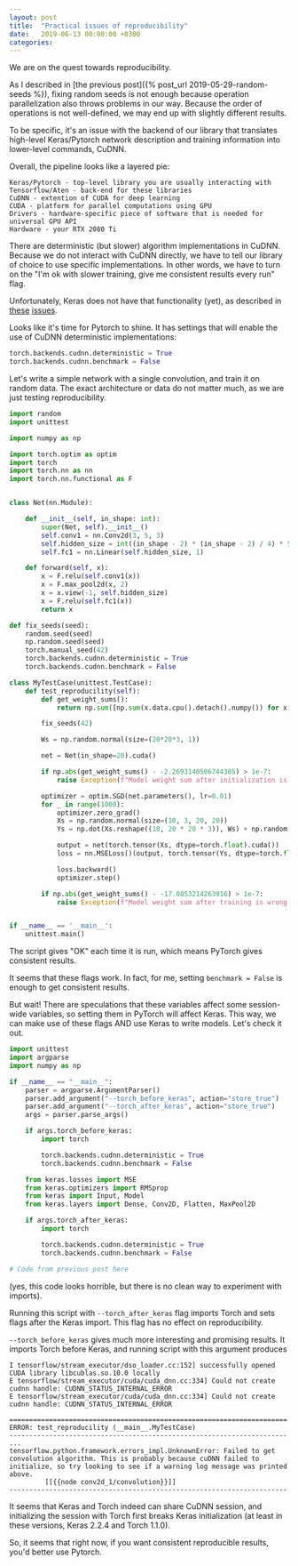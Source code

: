 ```yaml
---
layout: post
title:  "Practical issues of reproducibility"
date:   2019-06-13 00:00:00 +0300
categories: 
---
```

We are on the quest towards reproducibility.

As I described in [the previous post]({% post_url 2019-05-29-random-seeds %}), fixing random seeds is not enough because
operation parallelization also throws problems in our way. Because the order of operations is not well-defined,
 we may end up with slightly different results.

To be specific, it's an issue with the backend of our library that translates high-level Keras/Pytorch network
description and training information into lower-level commands, CuDNN.

Overall, the pipeline looks like a layered pie:

```
Keras/Pytorch - top-level library you are usually interacting with
Tensorflow/Aten - back-end for these libraries
CuDNN - extention of CUDA for deep learning
CUDA - platform for parallel computations using GPU
Drivers - hardware-specific piece of software that is needed for universal GPU API
Hardware - your RTX 2080 Ti
```

There are deterministic (but slower) algorithm implementations in CuDNN. Because we do not interact with 
CuDNN directly, we have to tell our library of choice to use specific implementations. In other words, we have to
turn on the "I'm ok with slower training, give me consistent results every run" flag.

Unfortunately, Keras does not have that functionality (yet), as described in 
[these](https://github.com/tensorflow/tensorflow/issues/18096) 
[issues](https://github.com/tensorflow/tensorflow/issues/12871).

Looks like it's time for Pytorch to shine. It has settings that will enable the use of CuDNN deterministic implementations:

```python
torch.backends.cudnn.deterministic = True
torch.backends.cudnn.benchmark = False
```

Let's write a simple network with a single convolution, and train it on random data. The exact architecture or data do not matter much, as we are just testing reproducibility.

```python
import random
import unittest

import numpy as np

import torch.optim as optim
import torch
import torch.nn as nn
import torch.nn.functional as F


class Net(nn.Module):

    def __init__(self, in_shape: int):
        super(Net, self).__init__()
        self.conv1 = nn.Conv2d(3, 5, 3)
        self.hidden_size = int((in_shape - 2) * (in_shape - 2) / 4) * 5
        self.fc1 = nn.Linear(self.hidden_size, 1)

    def forward(self, x):
        x = F.relu(self.conv1(x))
        x = F.max_pool2d(x, 2)
        x = x.view(-1, self.hidden_size)
        x = F.relu(self.fc1(x))
        return x

def fix_seeds(seed):
    random.seed(seed)
    np.random.seed(seed)
    torch.manual_seed(42)
    torch.backends.cudnn.deterministic = True
    torch.backends.cudnn.benchmark = False

class MyTestCase(unittest.TestCase):
    def test_reproducility(self):
        def get_weight_sums():
            return np.sum([np.sum(x.data.cpu().detach().numpy()) for x in net.parameters()])

        fix_seeds(42)

        Ws = np.random.normal(size=(20*20*3, 1))

        net = Net(in_shape=20).cuda()

        if np.abs(get_weight_sums() - -2.2693140506744385) > 1e-7:
            raise Exception(f"Model weight sum after initialization is wrong! It should not be {get_weight_sums()}")

        optimizer = optim.SGD(net.parameters(), lr=0.01)
        for _ in range(1000):
            optimizer.zero_grad()
            Xs = np.random.normal(size=(10, 3, 20, 20))
            Ys = np.dot(Xs.reshape((10, 20 * 20 * 3)), Ws) + np.random.normal(size=(10, 1))

            output = net(torch.tensor(Xs, dtype=torch.float).cuda())
            loss = nn.MSELoss()(output, torch.tensor(Ys, dtype=torch.float).cuda())

            loss.backward()
            optimizer.step()

        if np.abs(get_weight_sums() - -17.0853214263916) > 1e-7:
            raise Exception(f"Model weight sum after training is wrong! It should not be {get_weight_sums()}")


if __name__ == '__main__':
    unittest.main()

```

The script gives "OK" each time it is run, which means PyTorch gives consistent results.

It seems that these flags work. In fact, for me, setting `benchmark = False` is enough to get consistent results.

But wait! There are speculations that these variables affect some session-wide variables, so setting them in PyTorch
will affect Keras. This way, we can make use of these flags AND use Keras to write models. Let's check it out.

```python
import unittest
import argparse
import numpy as np

if __name__ == "__main__":
    parser = argparse.ArgumentParser()
    parser.add_argument("--torch_before_keras", action="store_true")
    parser.add_argument("--torch_after_keras", action="store_true")
    args = parser.parse_args()

    if args.torch_before_keras:
        import torch

        torch.backends.cudnn.deterministic = True
        torch.backends.cudnn.benchmark = False

    from keras.losses import MSE
    from keras.optimizers import RMSprop
    from keras import Input, Model
    from keras.layers import Dense, Conv2D, Flatten, MaxPool2D

    if args.torch_after_keras:
        import torch

        torch.backends.cudnn.deterministic = True
        torch.backends.cudnn.benchmark = False

# Code from previous post here
```

(yes, this code looks horrible, but there is no clean way to experiment with imports).

Running this script with `--torch_after_keras` flag imports Torch and sets flags after the Keras import. This flag
has no effect on reproducibility.

`--torch_before_keras` gives much more interesting and promising results. It imports Torch before Keras, and running
script with this argument produces

```text
I tensorflow/stream_executor/dso_loader.cc:152] successfully opened CUDA library libcublas.so.10.0 locally
E tensorflow/stream_executor/cuda/cuda_dnn.cc:334] Could not create cudnn handle: CUDNN_STATUS_INTERNAL_ERROR
E tensorflow/stream_executor/cuda/cuda_dnn.cc:334] Could not create cudnn handle: CUDNN_STATUS_INTERNAL_ERROR

======================================================================
ERROR: test_reproducility (__main__.MyTestCase)
----------------------------------------------------------------------
...
tensorflow.python.framework.errors_impl.UnknownError: Failed to get convolution algorithm. This is probably because cuDNN failed to initialize, so try looking to see if a warning log message was printed above.
         [[{{node conv2d_1/convolution}}]]
----------------------------------------------------------------------
```

It seems that Keras and Torch indeed can share CuDNN session, and initializing the session with Torch first breaks
Keras initialization (at least in these versions, Keras 2.2.4 and Torch 1.1.0).

So, it seems that right now, if you want consistent reproducible results, you'd better use Pytorch.
